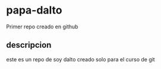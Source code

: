 # papa-dalto
Primer repo creado en github  


## descripcion 
este es un repo de soy dalto creado solo para el curso de git 
